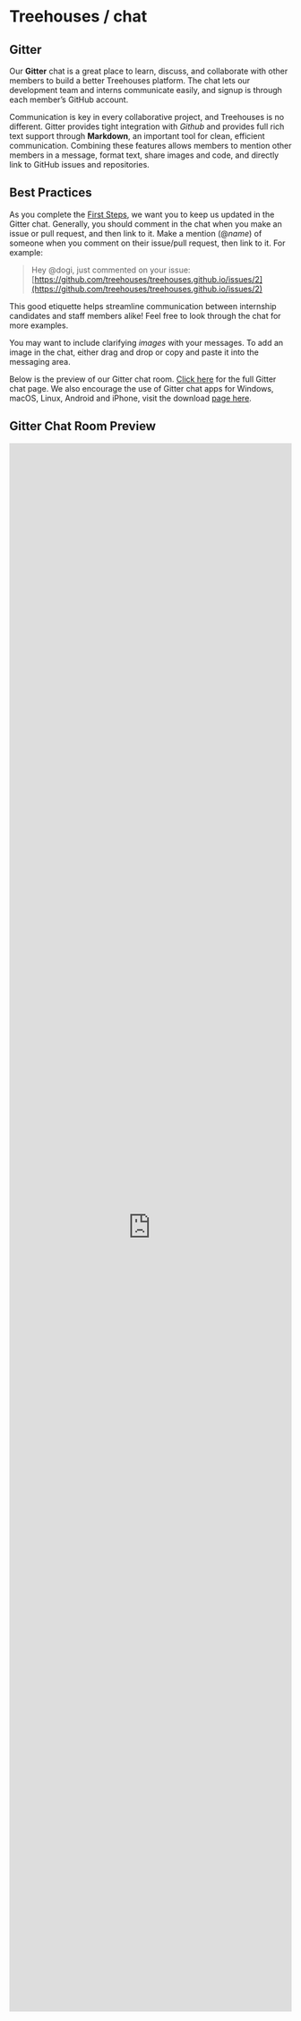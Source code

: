 # Treehouses / chat

## Gitter

Our **Gitter** chat is a great place to learn, discuss, and collaborate with other members to build a better Treehouses platform. The chat lets our development team and interns communicate easily, and signup is through each member’s GitHub account.

Communication is key in every collaborative project, and Treehouses is no different. Gitter provides tight integration with *Github* and provides full rich text support through **Markdown**, an important tool for clean, efficient communication. Combining these features allows members to mention other members in a message, format text, share images and code, and directly link to GitHub issues and repositories.

## Best Practices

As you complete the [First Steps](vi/first-steps.md), we want you to keep us updated in the Gitter chat. Generally, you should comment in the chat when you make an issue or pull request, and then link to it. Make a mention (@*name*) of someone when you comment on their issue/pull request, then link to it. For example:

> Hey @dogi, just commented on your issue: [https://github.com/treehouses/treehouses.github.io/issues/2](https://github.com/treehouses/treehouses.github.io/issues/2)

This good etiquette helps streamline communication between internship candidates and staff members alike! Feel free to look through the chat for more examples.

You may want to include clarifying *images* with your messages. To add an image in the chat, either drag and drop or copy and paste it into the messaging area.

Below is the preview of our Gitter chat room. [Click here](https://gitter.im/treehouses/Lobby/) for the full Gitter chat page. We also encourage the use of Gitter chat apps for Windows, macOS, Linux, Android and iPhone, visit the download [page here](https://gitter.im/apps).

## Gitter Chat Room Preview


<iframe src="https://gitter.im/treehouses/Lobby/~embed" style="width: 100%;border:none;height:70vh;"></iframe>
